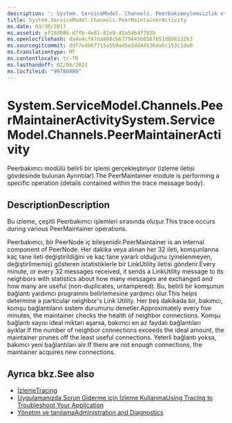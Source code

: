 ```yaml
---
description: ': System. ServiceModel. Channels. Peerbakımeylemsizlik etkinliği hakkında daha fazla bilgi edinin'
title: System.ServiceModel.Channels.PeerMaintainerActivity
ms.date: 03/30/2017
ms.assetid: ef28d086-d7fb-4e81-82e9-45a54647783b
ms.openlocfilehash: da4e4cf87da808cb6779445b6507b51d098132b3
ms.sourcegitcommit: ddf7edb67715a5b9a45e3dd44536dabc153c1de0
ms.translationtype: MT
ms.contentlocale: tr-TR
ms.lasthandoff: 02/06/2021
ms.locfileid: "99780888"
---
```

# <a name="systemservicemodelchannelspeermaintaineractivity"></a><span data-ttu-id="cb485-103">System.ServiceModel.Channels.PeerMaintainerActivity</span><span class="sxs-lookup"><span data-stu-id="cb485-103">System.ServiceModel.Channels.PeerMaintainerActivity</span></span>

<span data-ttu-id="cb485-104">Peerbakımcı modülü belirli bir işlemi gerçekleştiriyor (izleme iletisi gövdesinde bulunan Ayrıntılar).</span><span class="sxs-lookup"><span data-stu-id="cb485-104">The PeerMaintainer module is performing a specific operation (details contained within the trace message body).</span></span>  
  
## <a name="description"></a><span data-ttu-id="cb485-105">Description</span><span class="sxs-lookup"><span data-stu-id="cb485-105">Description</span></span>  

 <span data-ttu-id="cb485-106">Bu izleme, çeşitli Peerbakımcı işlemleri sırasında oluşur.</span><span class="sxs-lookup"><span data-stu-id="cb485-106">This trace occurs during various PeerMaintainer operations.</span></span>  
  
 <span data-ttu-id="cb485-107">Peerbakımcı, bir PeerNode iç bileşenidir.</span><span class="sxs-lookup"><span data-stu-id="cb485-107">PeerMaintainer is an internal component of PeerNode.</span></span> <span data-ttu-id="cb485-108">Her dakika veya alınan her 32 ileti, komşunlarına kaç tane ileti değiştirildiğini ve kaç tane yararlı olduğunu (yinelenmeyen, değiştirilmemiş) gösteren istatistiklerle bir LinkUtility iletisi gönderir.</span><span class="sxs-lookup"><span data-stu-id="cb485-108">Every minute, or every 32 messages received, it sends a LinkUtility message to its neighbors with statistics about how many messages are exchanged and how many are useful (non-duplicates, untampered).</span></span> <span data-ttu-id="cb485-109">Bu, belirli bir komşunun bağlantı yardımcı programını belirlemesine yardımcı olur.</span><span class="sxs-lookup"><span data-stu-id="cb485-109">This helps determine a particular neighbor's Link Utility.</span></span> <span data-ttu-id="cb485-110">Her beş dakikada bir, bakımcı, komşu bağlantıların sistem durumunu denetler.</span><span class="sxs-lookup"><span data-stu-id="cb485-110">Approximately every five minutes, the maintainer checks the health of neighbor connections.</span></span> <span data-ttu-id="cb485-111">Komşu bağlantı sayısı ideal miktarı aşarsa, bakımcı en az faydalı bağlantıları ayıklar.</span><span class="sxs-lookup"><span data-stu-id="cb485-111">If the number of neighbor connections exceeds the ideal amount, the maintainer prunes off the least useful connections.</span></span> <span data-ttu-id="cb485-112">Yeterli bağlantı yoksa, bakımcı yeni bağlantıları alır.</span><span class="sxs-lookup"><span data-stu-id="cb485-112">If there are not enough connections, the maintainer acquires new connections.</span></span>  
  
## <a name="see-also"></a><span data-ttu-id="cb485-113">Ayrıca bkz.</span><span class="sxs-lookup"><span data-stu-id="cb485-113">See also</span></span>

- [<span data-ttu-id="cb485-114">İzleme</span><span class="sxs-lookup"><span data-stu-id="cb485-114">Tracing</span></span>](index.md)
- [<span data-ttu-id="cb485-115">Uygulamanızda Sorun Giderme için İzleme Kullanma</span><span class="sxs-lookup"><span data-stu-id="cb485-115">Using Tracing to Troubleshoot Your Application</span></span>](using-tracing-to-troubleshoot-your-application.md)
- [<span data-ttu-id="cb485-116">Yönetim ve tanılama</span><span class="sxs-lookup"><span data-stu-id="cb485-116">Administration and Diagnostics</span></span>](../index.md)
